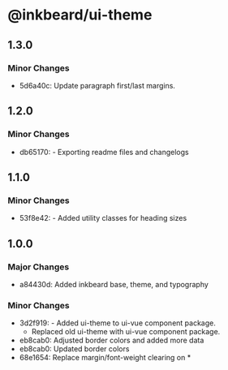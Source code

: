 # @inkbeard/ui-theme

## 1.3.0

### Minor Changes

- 5d6a40c: Update paragraph first/last margins.

## 1.2.0

### Minor Changes

- db65170: - Exporting readme files and changelogs

## 1.1.0

### Minor Changes

- 53f8e42: - Added utility classes for heading sizes

## 1.0.0

### Major Changes

- a84430d: Added inkbeard base, theme, and typography

### Minor Changes

- 3d2f919: - Added ui-theme to ui-vue component package.
  - Replaced old ui-theme with ui-vue component package.
- eb8cab0: Adjusted border colors and added more data
- eb8cab0: Updated border colors
- 68e1654: Replace margin/font-weight clearing on \*
